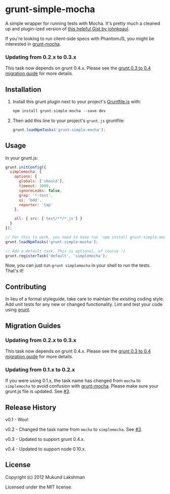 # grunt-simple-mocha

A simple wrapper for running tests with Mocha. It's pretty much a cleaned up
and plugin-ized version of [this helpful Gist by johnkpaul][johnkpaul_gist].

If you're looking to run client-side specs with PhantomJS, you might be
interested in [grunt-mocha][othermocha].

### Updating from 0.2.x to 0.3.x

This task now depends on grunt 0.4.x. Please see the
[grunt 0.3 to 0.4 migration guide][migration_guide] for more details.

## Installation
1. Install this grunt plugin next to your project's
   [Gruntfile.js][getting_started] with:
   ```javascript
   npm install grunt-simple-mocha --save-dev
   ```

2. Then add this line to your project's `grunt.js` gruntfile:
   ```javascript
   grunt.loadNpmTasks('grunt-simple-mocha');
   ```

## Usage

In your grunt.js:

```javascript
grunt.initConfig({
  simplemocha: {
    options: {
      globals: ['should'],
      timeout: 3000,
      ignoreLeaks: false,
      grep: '*-test',
      ui: 'bdd',
      reporter: 'tap'
    },

    all: { src: ['test/**/*.js'] }
  }
});

// For this to work, you need to have run `npm install grunt-simple-mocha`
grunt.loadNpmTasks('grunt-simple-mocha');

// Add a default task. This is optional, of course :)
grunt.registerTask('default', 'simplemocha');
```

Now, you can just run `grunt simplemocha` in your shell to run the tests. That's it!

## Contributing
In lieu of a formal styleguide, take care to maintain the existing coding
style. Add unit tests for any new or changed functionality. Lint and test your
code using [grunt][grunt_github].

## Migration Guides

### Updating from 0.2.x to 0.3.x

This task now depends on grunt 0.4.x. Please see the
[grunt 0.3 to 0.4 migration guide][migration_guide] for more details.

### Updating from 0.1.x to 0.2.x

If you were using 0.1.x, the task name has changed from `mocha` to
`simplemocha` to avoid confusion with [grunt-mocha][othermocha]. Please make
sure your grunt.js file is updated. See [#3][issue3].  

## Release History
v0.1 - Woo!

v0.2 - Changed the task name from `mocha` to `simplemocha`. See [#3][issue3].

v0.3 - Updated to support grunt 0.4.x.

v0.4 - Updated to support node 0.10.x.

## License
Copyright (c) 2012 Mukund Lakshman

Licensed under the MIT license.

[getting_started]: https://github.com/cowboy/grunt/blob/master/docs/getting_started.md
[johnkpaul_gist]: https://gist.github.com/2361303
[grunt_github]: http://github.com/cowboy/grunt
[issue3]: https://github.com/yaymukund/grunt-simple-mocha/issues/3
[othermocha]: https://github.com/kmiyashiro/grunt-mocha
[migration_guide]: https://github.com/gruntjs/grunt/wiki/Upgrading-from-0.3-to-0.4
